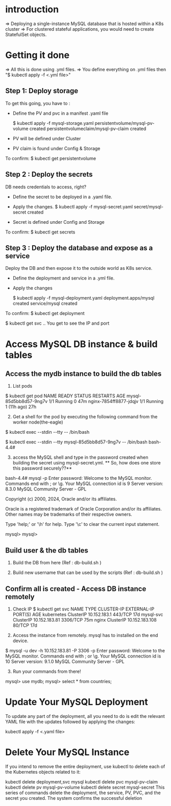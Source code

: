 # introduction
=> Deploying a single-instance MySQL database that is hosted within a K8s cluster
=> For clustered stateful applications, you would need to create StatefulSet objects.

# Getting it done

=> All this is done using .yml files.
=> You define everything on .yml files then "$ kubectl apply -f <.yml file>"

## Step 1: Deploy storage

To get this going, you have to :
   - Define the PV and pvc in a manifest .yaml file

     $ kubectl apply -f mysql-storage.yaml
       persistentvolume/mysql-pv-volume created
       persistentvolumeclaim/mysql-pv-claim created

   - PV will be defined under Cluster
   - PV claim is found under Config & Storage

To confirm:
   $ kubectl get persistentvolume


## Step 2 : Deploy the secrets

DB needs credentials to access, right?
   - Define the secret to be deployed in a .yaml file.
   - Apply the changes.
     $ kubectl apply -f mysql-secret.yaml 
       secret/mysql-secret created

   - Secret is defined under Config and Storage

To confirm:
    $ kubectl get secrets
    

## Step 3 : Deploy the database and expose as a service

Deploy the DB and then expose it to the outside world as K8s service.
   - Define the deployment and service in a .yml file.
   - Apply the changes
  
     $ kubectl apply -f mysql-deployment.yaml
       deployment.apps/mysql created
       service/mysql created

To confirm:
   $ kubectl get deployment

   $ kubectl get svc   .. You get to see the IP and port

# Access MySQL DB instance & build tables

## Access the mydb instance to build the db tables
1. List pods

 $ kubectl get pod
   NAME                     READY   STATUS    RESTARTS      AGE
   mysql-85d5bb8d57-9ng7v   1/1     Running   0             47m
   nginx-7854ff8877-jdqjv   1/1     Running   1 (11h ago)   27h

2. Get a shell for the pod by executing the following command from the worker node(the-eagle)

 $ kubectl exec --stdin --tty <pod name> -- /bin/bash 

 $ kubectl exec --stdin --tty mysql-85d5bb8d57-9ng7v -- /bin/bash
   bash-4.4#

3. access the MySQL shell and type in the password created when building the secret using mysql-secret.yml.
  ** So, how does one store this password securely??**

bash-4.4# mysql -p
Enter password: 
Welcome to the MySQL monitor.  Commands end with ; or \g.
Your MySQL connection id is 9
Server version: 8.3.0 MySQL Community Server - GPL

Copyright (c) 2000, 2024, Oracle and/or its affiliates.

Oracle is a registered trademark of Oracle Corporation and/or its
affiliates. Other names may be trademarks of their respective
owners.

Type 'help;' or '\h' for help. Type '\c' to clear the current input statement.

mysql> 
mysql> 

## Build user & the db tables

1. Build the DB from here (Ref : db-build.sh )

2. Build new username that can be used by the scripts (Ref : db-build.sh )

## Confirm all is created - Access DB instance remotely

1. Check IP
 $ kubectl get svc
NAME         TYPE        CLUSTER-IP       EXTERNAL-IP   PORT(S)    AGE
kubernetes   ClusterIP   10.152.183.1     <none>        443/TCP    17d
mysql-svc    ClusterIP   10.152.183.81    <none>        3306/TCP   75m
nginx        ClusterIP   10.152.183.108   <none>        80/TCP     17d

2. Access the instance from remotely. mysql has to installed on the end device.

 $ mysql -u dev -h 10.152.183.81 -P 3306 -p
Enter password:
Welcome to the MySQL monitor.  Commands end with ; or \g.
Your MySQL connection id is 10
Server version: 9.1.0 MySQL Community Server - GPL

3. Run your commands from there!

mysql> use mydb;
mysql> select * from countries;

# Update Your MySQL Deployment

To update any part of the deployment, all you need to do is edit the relevant YAML file with the updates followed by applying the changes:

kubectl apply -f <.yaml file>

# Delete Your MySQL Instance

If you intend to remove the entire deployment, use kubectl to delete each of the Kubernetes objects related to it:

kubectl delete deployment,svc mysql
kubectl delete pvc mysql-pv-claim
kubectl delete pv mysql-pv-volume
kubectl delete secret mysql-secret
This series of commands delete the deployment, the service, PV, PVC, and the secret you created. The system confirms the successful deletion